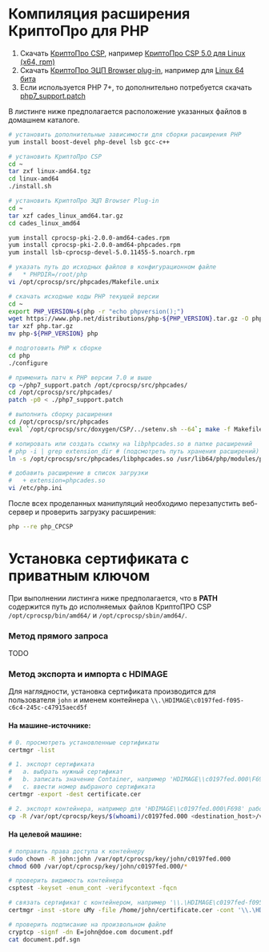# Компиляция расширения КриптоПро для PHP

1. Скачать [КриптоПро CSP](https://www.cryptopro.ru/products/csp/downloads#latest_csp50_linux), например [КриптоПро CSP 5.0 для Linux (x64, rpm)](https://www.cryptopro.ru/sites/default/files/private/csp/50/11455/linux-amd64.tgz)
2. Скачать [КриптоПро ЭЦП Browser plug-in](https://cpdn.cryptopro.ru/default.asp?url=/content/cades/plugin-installation-unix.html), например для [Linux 64 бита](https://www.cryptopro.ru/sites/default/files/products/cades/current_release_2_0/cades_linux_amd64.tar.gz)
3. Если используется PHP 7+, то дополнительно потребуется скачать [php7_support.patch](https://www.cryptopro.ru/sites/default/files/products/cades/php7_support.patch.zip)

В листинге ниже предполагается расположение указанных файлов в домашнем каталоге.

```bash
# установить дополнительные зависимости для сборки расширения PHP
yum install boost-devel php-devel lsb gcc-c++

# установить КриптоПро CSP
cd ~
tar zxf linux-amd64.tgz
cd linux-amd64
./install.sh

# установить КриптоПро ЭЦП Browser Plug-in
cd ~
tar xzf cades_linux_amd64.tar.gz
cd cades_linux_amd64

yum install cprocsp-pki-2.0.0-amd64-cades.rpm 
yum install cprocsp-pki-2.0.0-amd64-phpcades.rpm
yum install lsb-cprocsp-devel-5.0.11455-5.noarch.rpm

# указать путь до исходных файлов в конфигурационном файле
#   * PHPDIR=/root/php
vi /opt/cprocsp/src/phpcades/Makefile.unix

# скачать исходные коды PHP текущей версии
cd ~
export PHP_VERSION=$(php -r "echo phpversion();")
wget https://www.php.net/distributions/php-${PHP_VERSION}.tar.gz -O php.tar.gz
tar xzf php.tar.gz
mv php-${PHP_VERSION} php

# подготовить PHP к сборке
cd php
./configure

# применить патч к PHP версии 7.0 и выше
cp ~/php7_support.patch /opt/cprocsp/src/phpcades/
cd /opt/cprocsp/src/phpcades/
patch -p0 < ./php7_support.patch

# выполнить сборку расширения
cd /opt/cprocsp/src/phpcades
eval `/opt/cprocsp/src/doxygen/CSP/../setenv.sh --64`; make -f Makefile.unix

# копировать или создать ссылку на libphpcades.so в папке расширений
# php -i | grep extension_dir # (подсмотреть путь хранения расширений)
ln -s /opt/cprocsp/src/phpcades/libphpcades.so /usr/lib64/php/modules/phpcades.so

# добавить расширение в список загрузки
#   + extension=phpcades.so
vi /etc/php.ini
```

После всех проделанных манипуляций необходимо перезапустить веб-сервер и проверить загрузку расширения:

```bash
php --re php_CPCSP
```

# Установка сертификата с приватным ключом

При выполнении листинга ниже предполагается, что в **PATH** содержится путь до исполняемых файлов КриптоПРО CSP  `/opt/cprocsp/bin/amd64/` и `/opt/cprocsp/sbin/amd64/`.

### Метод прямого запроса

TODO

### Метод экспорта и импорта c HDIMAGE

Для наглядности, установка сертификата производится для пользователя `john` и именем контейнера `\\.\HDIMAGE\c0197fed-f095-c6c4-245c-c47915aecd5f`

#### На машине-источнике:

```bash
# 0. просмотреть установленные сертификаты
certmgr -list

# 1. экспорт сертификата
#   a. выбрать нужный сертификат
#   b. записать значение Container, например 'HDIMAGE\\c0197fed.000\F698'
#   c. ввести номер выбраного сертификата
certmgr -export -dest certificate.cer

# 2. экспорт контейнера, например для 'HDIMAGE\\c0197fed.000\F698' рабочим каталогом будет 'c0197fed.000'
cp -R /var/opt/cprocsp/keys/$(whoami)/c0197fed.000 <destination_host>/var/opt/cprocsp/key/john

```

#### На целевой машине:


```bash
# поправить права доступа к контейнеру
sudo chown -R john:john /var/opt/cprocsp/key/john/c0197fed.000
chmod 600 /var/opt/cprocsp/key/john/c0197fed.000/*

# проверить видимость контейнера
csptest -keyset -enum_cont -verifycontext -fqcn

# связать сертификат с контейнером, например '\\.\HDIMAGE\c0197fed-f095-c6c4-245c-c47915aecd5f'
certmgr -inst -store uMy -file /home/john/certificate.cer -cont '\\.\HDIMAGE\c0197fed-f095-c6c4-245c-c47915aecd5f'

# проверить подписание на произвольном файле
cryptcp -signf -dn E=john@doe.com document.pdf
cat document.pdf.sgn
```